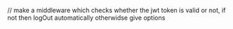 // make a middleware which checks whether the jwt token is valid or not,
if not then logOut automatically otherwidse give options

